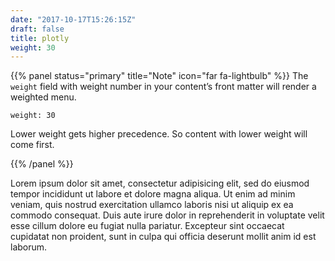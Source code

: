 ```yaml
---
date: "2017-10-17T15:26:15Z"
draft: false
title: plotly
weight: 30
---
```


{{% panel status="primary" title="Note" icon="far fa-lightbulb" %}}
The `weight` field with weight number in your content’s front matter will render a weighted menu.

```
weight: 30
```

Lower weight gets higher precedence. So content with lower weight will come first.

{{% /panel %}}

Lorem ipsum dolor sit amet, consectetur adipisicing elit, sed do eiusmod tempor incididunt ut labore et dolore magna aliqua. Ut enim ad minim veniam, quis nostrud exercitation ullamco laboris nisi ut aliquip ex ea commodo consequat. Duis aute irure dolor in reprehenderit in voluptate velit esse cillum dolore eu fugiat nulla pariatur. Excepteur sint occaecat cupidatat non proident, sunt in culpa qui officia deserunt mollit anim id est laborum.
